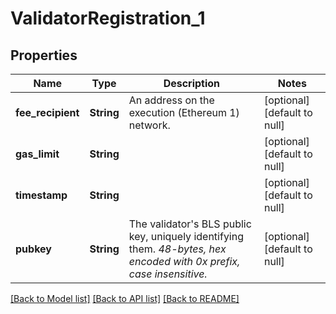 # ValidatorRegistration_1

## Properties

| Name | Type | Description | Notes |
| --- | --- | --- | --- |
| **fee_recipient** | **String** | An address on the execution (Ethereum 1) network. | [optional] [default to null] |
| **gas_limit** | **String** |  | [optional] [default to null] |
| **timestamp** | **String** |  | [optional] [default to null] |
| **pubkey** | **String** | The validator&#39;s BLS public key, uniquely identifying them. _48-bytes, hex encoded with 0x prefix, case insensitive._ | [optional] [default to null] |

[[Back to Model list]](../README.md#documentation-for-models) [[Back to API list]](../README.md#documentation-for-api-endpoints) [[Back to README]](../README.md)
